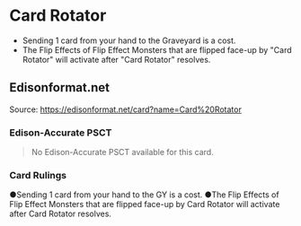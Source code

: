 # Card Rotator

*   Sending 1 card from your hand to the Graveyard is a cost.
*   The Flip Effects of Flip Effect Monsters that are flipped face-up by "Card Rotator" will activate after "Card Rotator" resolves.

## Edisonformat.net

Source: https://edisonformat.net/card?name=Card%20Rotator

### Edison-Accurate PSCT

> No Edison-Accurate PSCT available for this card.

### Card Rulings

●Sending 1 card from your hand to the GY is a cost.
●The Flip Effects of Flip Effect Monsters that are flipped face-up by Card Rotator will activate after Card Rotator resolves.
            